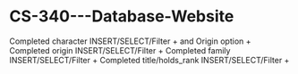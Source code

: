 # CS-340---Database-Website
Completed character INSERT/SELECT/Filter +
and Origin option +
Completed origin INSERT/SELECT/Filter +
Completed family INSERT/SELECT/Filter +
Completed title/holds_rank INSERT/SELECT/Filter +
